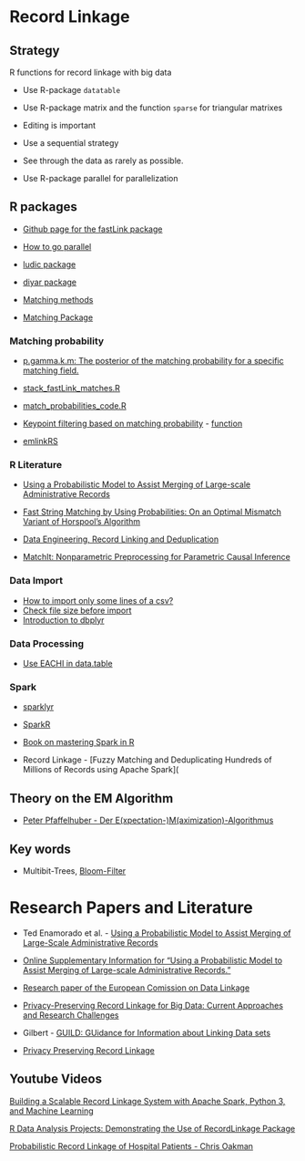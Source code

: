 # Record Linkage

## Strategy

R functions for record linkage with big data

- Use R-package `datatable`

- Use R-package matrix and the function `sparse` for triangular matrixes 

- Editing is important 

- Use a sequential strategy

- See through the data as rarely as possible.

- Use R-package parallel for parallelization

## R packages

- [Github page for the fastLink package](https://github.com/kosukeimai/fastLink)

- [How to go parallel](https://www.r-bloggers.com/2015/02/how-to-go-parallel-in-r-basics-tips/)


- [ludic package](https://www.nature.com/articles/sdata2018298)


- [diyar package](https://olisansonwu.github.io/diyar/index.html)


- [Matching methods](https://cran.r-project.org/web/packages/MatchIt/vignettes/matching-methods.html)

- [Matching Package](https://www.r-project.org/conferences/useR-2007/program/presentations/sekhon.pdf)

### Matching probability

- [p.gamma.k.m: The posterior of the matching probability for a specific matching field.](https://www.opensourceagenda.com/projects/fastlink)


- [stack_fastLink_matches.R](https://github.com/brad-cannell/cerebro/blob/master/stack_fastLink_matches.R)

- [match_probabilities_code.R](https://github.com/tnecamp/match_probabilities/blob/master/match_probabilities_code.R)

- [Keypoint filtering based on matching probability](https://github.com/AlexandraPapadaki/Match-or-no-match-Keypoint-filtering-based-on-matching-probability/blob/main/README.md) - [function](https://github.com/AlexandraPapadaki/Match-or-no-match-Keypoint-filtering-based-on-matching-probability)

- [emlinkRS](https://www.rdocumentation.org/packages/fastLink/versions/0.6.0/topics/emlinkRS)

### R Literature


- [Using a Probabilistic Model to Assist Merging
of Large-scale Administrative Records](https://oar.princeton.edu/jspui/bitstream/88435/pr1r180/1/%5BAPSR%5Dlinkage.pdf)

- [Fast String Matching by Using Probabilities:
On an Optimal Mismatch Variant of Horspool’s Algorithm](http://wwwagak.informatik.uni-kl.de/downloads/papers/Fast_String_Matching_by_Using_Probabilities_On_an_Optimal_Mismatch_Variant_of_Horspools_Algorithm.pdf)


- [Data Engineering, Record Linking and Deduplication](https://open-canada.github.io/r4gc/data-engineering-record-linking-and-deduplication.html)


- [MatchIt: Nonparametric Preprocessing for
Parametric Causal Inference](https://r.iq.harvard.edu/docs/matchit/2.4-20/matchit.pdf)

### Data Import

- [How to import only some lines of a csv?](https://stackoverflow.com/questions/23197243/how-to-read-only-lines-that-fulfil-a-condition-from-a-csv-into-r)
- [Check file size before import](https://stackoverflow.com/questions/30580798/how-to-check-file-size-before-opening)
- [Introduction to dbplyr](https://cran.r-project.org/web/packages/dbplyr/vignettes/dbplyr.html)

### Data Processing

- [Use EACHI in data.table](https://stackoverflow.com/questions/27004002/eachi-in-data-table/27004566#27004566)

### Spark

- [sparklyr](https://cran.r-project.org/web/packages/sparklyr/index.html)
- [SparkR](http://spark.apache.org/docs/latest/sparkr.html)
- [Book on mastering Spark in R](https://therinspark.com/)

- Record Linkage - [Fuzzy Matching and Deduplicating Hundreds of Millions of Records using Apache Spark](

## Theory on the EM Algorithm

- [Peter Pfaffelhuber - Der E(xpectation-)M(aximization)-Algorithmus](https://www.stochastik.uni-freiburg.de/lehre/WS-2015/mathstat/emskript)


## Key words

- Multibit-Trees, [Bloom-Filter](https://en.wikipedia.org/wiki/Bloom_filter)

# Research Papers and Literature

- Ted Enamorado et al. -  [Using a Probabilistic Model to Assist Merging of Large-Scale
Administrative Records](https://imai.fas.harvard.edu/research/files/linkage.pdf)
- [Online Supplementary Information for “Using a
Probabilistic Model to Assist Merging of
Large-scale Administrative Records.”](https://static.cambridge.org/content/id/urn:cambridge.org:id:article:S0003055418000783/resource/name/S0003055418000783sup001.pdf)

- [Research paper of the European Comission on Data Linkage](https://ec.europa.eu/eurostat/cros/system/files/s-dwh-m_4.2_methodology_data_linkage_v2.pdf)

- [Privacy-Preserving Record Linkage for Big Data: Current Approaches and Research Challenges](https://link.springer.com/chapter/10.1007/978-3-319-49340-4_25)

- Gilbert - [GUILD: GUidance for Information about Linking Data sets](https://harveygoldsteinweb.files.wordpress.com/2018/11/guidelines-for-information-about-record-linkage.pdf)

- [Privacy Preserving Record Linkage](https://www.scads.de/de/2-uncategorised/316-privacy-preserving-record-linkage)

## Youtube Videos

[Building a Scalable Record Linkage System with Apache Spark, Python 3, and Machine Learning](https://www.youtube.com/watch?v=iQiaZKU3n0Y&ab_channel=Databricks)

[R Data Analysis Projects: Demonstrating the Use of RecordLinkage Package](https://www.youtube.com/watch?v=Msl1Q5Yv8Ow&ab_channel=PacktVideo)

[Probabilistic Record Linkage of Hospital Patients - Chris Oakman](https://www.youtube.com/watch?v=rGKEOMUtJfE&t=570s&ab_channel=ClojureTV)


